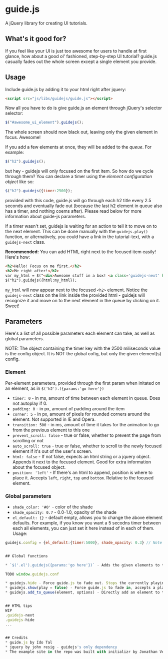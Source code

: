 # guide.js
A jQuery library for creating UI tutorials.

## What's it good for?
If you feel like your UI is just too awesome for users to handle at first glance, how about a good ol' fashioned, step-by-step UI tutorial? guide.js casually fades out the whole screen except a single element you provide.

## Usage

Include guide.js by adding it to your html right after jquery:

```html
<script src="js/libs/guidejs/guide.js"></script>
```

Now all you have to do is give guide.js an element through jQuery's selector selector:

```javascript
$("#awesome_ui_element").guidejs();
```

The whole screen should now black out, leaving only the given element in focus. Awesome! 


If you add a few elements at once, they will be added to the *queue*. For example:

```javascript
$("h2").guidejs();
```

but hey - guidejs will only focused on the first item. So how do we cycle through them? You can declare a timer using the *element configuration object* like so:

```javascript
$("h2").guidejs({timer:2500});
```

provided with this code, guide.js will go through each h2 title every 2.5 seconds and eventually fade out (because the last h2 element in queue also has a timer, and nothing coems after). Please read below for more information about guide-js parameters.


If a timer wasn't set, guidejs is waiting for an action to tell it to move on to the next element. This can be done manually with the `guidejs.play()` function, or alternatively, you could have a link in the tutorial-text, with a `guidejs-next` class. 

**Recommended:** You can add HTML right next to the focused item easily! Here's how:

```html
<h2>Hello! Focus on me first.</h2>
<h2>Me right after!</h2>
var my_html = $("<div>Awesome stuff in a box! <a class='guidejs-next' href='#'>Next!</a></div>")
$("h2").guidejs({html:my_html});
```

`my_html` will now appear next to the focused `<h2>` element. Notice the `guidejs-next` class on the link inside the provided html - guidejs will recognize it and move on to the next element in the queue by clicking on it. Sweet!

## Parameters

Here's a list of all possible parameters each element can take, as well as global parameters.

NOTE: The object containing the timer key with the 2500 miliseconds value is the config object. It is NOT the global cofig, but only the given element(s) config.

### Element 
Per-element parameters, provided through the first param when initated on an element, as in `$('h2').({params:'go here'})`

* `timer: 0` - in ms, amount of time between each element in queue. Does not autoplay if 0.
* `padding: 0` - in px, amount of padding around the item
* `corner: 5` - in px, amount of pixels for rounded corners around the element. Not supported in IE and Opera.
* `transition: 500` - in ms, amount of time it takes for the animation to go from the previous element to this one
* `prevent_scroll: false` - true or false, whether to prevent the page from scrolling or not
* `auto_scroll: true` - true or false, whether to scroll to the newly focused element if it's out of the user's screen.
* `html: false` - If not false, expects an html string or a jquery object. Appends it next to the focused element. Good for extra information about the focused object. 
* `position: 'left'` - If there's an html to append, position is where to place it. Accepts `left`, `right`, `top` and `bottom`. Relative to the focused element.

### Global parameters

* `shade_color: '#0'` - color of the shade
* `shade_opacity: 0.7` - 0.0-1.0, opacity of the shade
* `el_default: {}` - default empty, allows you to change the above element defaults. For example, if you know you want a 5 secodns timer between each all elements, you can just set it here instead of in each of them. Usage:

```javascript
guidejs.config = {el_default:{timer:5000}, shade_opacity: 0.3} // Note 'el_default' is an object. Don't confuse and put 'timer' up in config directly, it won't work!```


## Global functions

* `$('.el').guidejs({params:'go here'})` - Adds the given elements to the queue, sets the options given to all of them.

TODO window.guidejs.conf 

* guidejs.hide - Force guide.js to fade out. Stops the currently playing timers if such exist
* guidejs.show(play = false) - Force guide.js to fade in, accepts a play parameter which resumes the timers back if set to true and such exist.
* guidejs.add_to_queue(element, options) - Directly add an element to the queue. It's recommended to use jquery's sweet selector though `$('.el').guidejs()` and not directly use this function. 


## HTML tips
WIP 
.guidejs-next
.guidejs-hide
...


## Credits
* guide.js by Ido Tal
* jquery by john resig - guidejs's only dependency 
* The example site in the repo was built with initializr by Jonathan Verrecchia. Credit also goes to HTML5 Boilerplate by Paul Irish, Divya Manian. Bootstrap by Mark Otto and @fat. 
